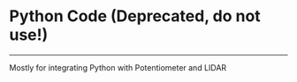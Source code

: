 # Python Code (Deprecated, do not use!)

---

Mostly for integrating Python with Potentiometer and LIDAR

